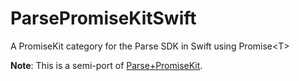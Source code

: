 # ParsePromiseKitSwift
A PromiseKit category for the Parse SDK in Swift using Promise&lt;T>

**Note**: This is a semi-port of [Parse+PromiseKit](https://github.com/hathway/Parse-PromiseKit).
